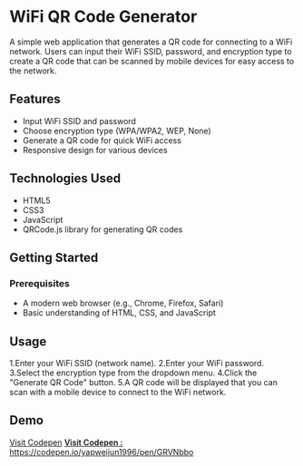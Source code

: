 # WiFi QR Code Generator

A simple web application that generates a QR code for connecting to a WiFi network. Users can input their WiFi SSID, password, and encryption type to create a QR code that can be scanned by mobile devices for easy access to the network.

## Features

- Input WiFi SSID and password
- Choose encryption type (WPA/WPA2, WEP, None)
- Generate a QR code for quick WiFi access
- Responsive design for various devices

## Technologies Used

- HTML5
- CSS3
- JavaScript
- QRCode.js library for generating QR codes

## Getting Started

### Prerequisites

- A modern web browser (e.g., Chrome, Firefox, Safari)
- Basic understanding of HTML, CSS, and JavaScript

## Usage
1.Enter your WiFi SSID (network name).
2.Enter your WiFi password.
3.Select the encryption type from the dropdown menu.
4.Click the "Generate QR Code" button.
5.A QR code will be displayed that you can scan with a mobile device to connect to the WiFi network.

## Demo
[Visit Codepen](https://codepen.io/yapweijun1996/pen/GRVNbbo)
<a href="https://codepen.io/yapweijun1996/pen/GRVNbbo" target="_blank" style="font-weight:600;">Visit Codepen : </a>
<a href="https://codepen.io/yapweijun1996/pen/GRVNbbo" target="_blank" style="font-weight:600;">https://codepen.io/yapweijun1996/pen/GRVNbbo</a>
